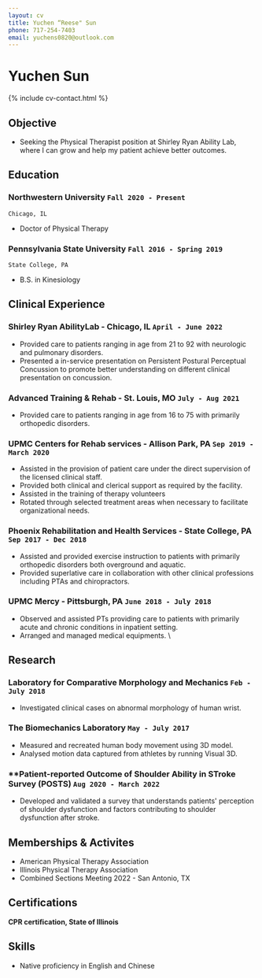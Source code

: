 ```yaml
---
layout: cv
title: Yuchen “Reese" Sun
phone: 717-254-7403
email: yuchens0820@outlook.com
---
```


# Yuchen **Sun**

<!--
include contact information from the front matter
Supported arguments:
    - homepage: url, text
    - phone
    - email
-->

{% include cv-contact.html %}

## Objective

- Seeking the Physical Therapist position at Shirley Ryan Ability Lab, where I can grow and help my patient achieve better outcomes.

## Education

### **Northwestern University** `Fall 2020 - Present`

```
Chicago, IL
```

- Doctor of Physical Therapy

### **Pennsylvania State University** `Fall 2016 - Spring 2019`

```
State College, PA
```
- B.S. in Kinesiology

## Clinical Experience

### **Shirley Ryan AbilityLab - Chicago, IL** `April - June 2022`

- Provided care to patients ranging in age from 21 to 92 with neurologic and pulmonary disorders. 
- Presented a in-service presentation on Persistent Postural Perceptual Concussion to promote better understanding on different clinical presentation on concussion.

### **Advanced Training & Rehab - St. Louis, MO** `July - Aug 2021`
- Provided care to patients ranging in age from 16 to 75 with primarily orthopedic disorders. 

### **UPMC Centers for Rehab services - Allison Park, PA** `Sep 2019 - March 2020`

- Assisted in the provision of patient care under the direct supervision of the licensed clinical staff.
- Provided both clinical and clerical support as required by the facility.
- Assisted in the training of therapy volunteers
- Rotated through selected treatment areas when necessary to facilitate organizational needs.

### **Phoenix Rehabilitation and Health Services - State College, PA** `Sep 2017 - Dec 2018`

- Assisted and provided exercise instruction to patients with primarily orthopedic disorders both overground and aquatic. 
- Provided superlative care in collaboration with other clinical professions including PTAs and chiropractors. 

### **UPMC Mercy - Pittsburgh, PA** `June 2018 - July 2018`

- Observed and assisted PTs providing care to patients with primarily acute and chronic conditions in inpatient setting. 
- Arranged and managed medical equipments. \

## Research

### **Laboratory for Comparative Morphology and Mechanics** `Feb - July 2018` 
- Investigated clinical cases on abnormal morphology of human wrist. 

### **The Biomechanics Laboratory** `May - July 2017`
- Measured and recreated human body movement using  3D model.
- Analysed motion data captured from athletes by running Visual 3D. 

### **Patient-reported Outcome of Shoulder Ability in STroke Survey (POSTS) `Aug 2020 - March 2022`
- Developed and validated a survey that understands patients' perception of shoulder dysfunction and factors contributing to shoulder dysfunction after stroke. 

## Memberships & Activites

- American Physical Therapy Association
- Illinois Physical Therapy Association
- Combined Sections Meeting 2022 - San Antonio, TX

## Certifications

**CPR certification, State of Illinois**

## Skills

- Native proficiency in English and Chinese 
